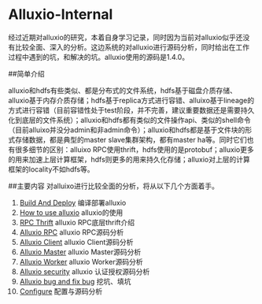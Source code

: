 # Alluxio-Internal
经过近期对alluxio的研究，本着自身学习记录，同时因为当前对alluxio似乎还没有比较全面、深入的分析。这边系统的对alluxio进行源码分析，同时给出在工作过程中遇到的坑，和解决的坑。alluxio使用的源码是1.4.0。

##简单介绍

alluxio和hdfs有些类似、都是分布式的文件系统，hdfs基于磁盘介质存储、alluxio基于内存介质存储；hdfs基于replica方式进行容错、alluixo基于lineage的方式进行容错（目前容错性处于test阶段，并不完善，建议重要数据还是需要持久化到底层的文件系统）；alluxio和hdfs都有类似的文件操作api、类似的shell命令（目前alluixo并没分admin和非admin命令）；alluxio和hdfs都是基于文件块的形式存储数据，都是典型的master slave集群架构，都有master ha等。同时它们也有很多细节的区别：alluixo RPC使用thrift，hdfs使用的是protobuf；alluxio更多的用来加速上层计算框架，hdfs则更多的用来持久化存储；alluxio对上层的计算框架的locality不如hdfs等。

##主要内容
对alluixo进行比较全面的分析，将从以下几个方面着手。

1. [Build And Deploy](https://github.com/gjhkael/Alluxio-Internal/blob/master/Build-And-Deploy.md) 编译部署alluxio
2. [How to use alluxio](https://github.com/gjhkael/Alluxio-Internal/blob/master/Build-And-Deploy.md) alluxio的使用
3. [RPC Thrift](https://github.com/gjhkael/Alluxio-Internal/blob/master/Build-And-Deploy.md) alluxio RPC底层thrift介绍
4. [Alluxio RPC](https://github.com/gjhkael/Alluxio-Internal/blob/master/Build-And-Deploy.md) alluxio RPC源码分析
5. [Alluxio Client](https://github.com/gjhkael/Alluxio-Internal/blob/master/Build-And-Deploy.md) alluxio Client源码分析
6. [Alluxio Master](https://github.com/gjhkael/Alluxio-Internal/blob/master/Build-And-Deploy.md) alluxio Master源码分析
7. [Alluxio Worker](https://github.com/gjhkael/Alluxio-Internal/blob/master/Build-And-Deploy.md) alluxio Worker源码分析
8. [Alluxio security](https://github.com/gjhkael/Alluxio-Internal/blob/master/Build-And-Deploy.md) alluxio 认证授权源码分析
9. [Alluxio bug and fix bug](https://github.com/gjhkael/Alluxio-Internal/blob/master/Build-And-Deploy.md) 挖坑、填坑
10. [Configure](https://github.com/gjhkael/Alluxio-Internal/blob/master/Build-And-Deploy.md) 配置与源码分析
